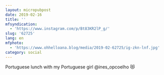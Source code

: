 ```yaml
---
layout: micropubpost
date: 2019-02-16
title: ''
mfsyndication:
  - 'https://www.instagram.com/p/Bt83KR2lP_g/'
slug: '62725'
lang: en
mfphoto:
  - 'https://www.ohhelloana.blog/media/2019-02-62725/ig-zkn-lnf.jpg'
category: social
---
```

Portuguese lunch with my Portuguese girl @ines_opcoelho 😻
